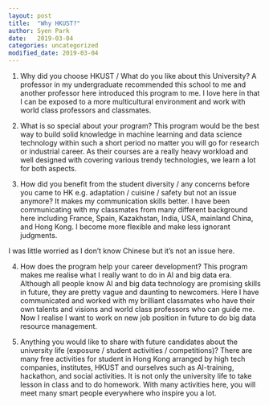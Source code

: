 ```yaml
---
layout: post
title:  "Why HKUST?"
author: Syen Park
date:   2019-03-04
categories: uncategorized
modified_date: 2019-03-04
---
```

1. Why did you choose HKUST / What do you like about this University?
A professor in my undergraduate recommended this school to me and another professor here introduced this program to me. I love here in that I can be exposed to a more multicultural environment and work with world class professors and classmates.  

2. What is so special about your program?
This program would be the best way to build solid knowledge in machine learning and data science technology within such a short period no matter you will go for research or industrial career. As their courses are a really heavy workload and well designed with covering various trendy technologies, we learn a lot for both aspects.

3. How did you benefit from the student diversity / any concerns before you came to HK e.g. adaptation / cuisine / safety but not an issue anymore?
It makes my communication skills better. I have been communicating with my classmates from many different background here including France, Spain, Kazakhstan, India, USA, mainland China, and Hong Kong. I become more flexible and make less ignorant judgments. 

I was little worried as I don’t know Chinese but it’s not an issue here.

4. How does the program help your career development?
This program makes me realise what I really want to do in AI and big data era. Although all people know AI and big data technology are promising skills in future, they are pretty vague and daunting to newcomers. Here I have communicated and worked with my brilliant classmates who have their own talents and visions and world class professors who can guide me. Now I realise I want to work on new job position in future to do big data resource management.

5. Anything you would like to share with future candidates about the university life 
(exposure / student activities / competitions)?
There are many free activities for student in Hong Kong arranged by high tech companies, institutes, HKUST and ourselves such as AI-training, hackathon, and social activities. It is not only the university life to take lesson in class and to do homework. With many activities here, you will meet many smart people everywhere who inspire you a lot.


